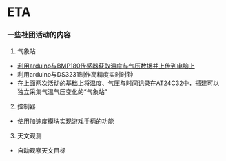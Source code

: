 # ETA
### 一些社团活动的内容
1. 气象站
* [利用arduino与BMP180传感器获取温度与气压数据并上传到电脑上](https://github.com/qzane/eta/blob/master/1/README.md "点击访问")
* 利用arduino与DS3231制作高精度实时时钟
* 在上面两次活动的基础上将温度、气压与时间记录在AT24C32中，搭建可以独立采集气温气压变化的“气象站”

2. 控制器
* 使用加速度模块实现游戏手柄的功能

3. 天文观测
* 自动观察天文目标

